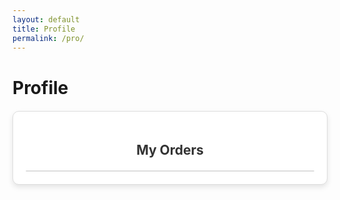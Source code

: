 ```yaml
---
layout: default
title: Profile
permalink: /pro/
---
```


# Profile




<div id="ordersContainer" class="orders-container">
  <h2>My Orders</h2>
  <div id="ordersList" class="orders-list"></div>
</div>




<style>
  .orders-container {
  max-width: 800px;
  margin: 20px auto;
  padding: 20px;
  border: 1px solid #ddd;
  border-radius: 10px;
  background-color: #fff;
  box-shadow: 0 4px 8px rgba(0, 0, 0, 0.1);
  overflow: hidden;
}

.orders-container h2 {
  text-align: center;
  margin-bottom: 20px;
  color: #333;
}

.orders-list {
  max-height: 400px; /* Limits the height of the box */
  overflow-y: auto; /* Enables vertical scrolling */
  padding-right: 10px;
  padding-left: 5px;
  border: 1px solid #ddd;
  border-radius: 8px;
  background-color: #f9f9f9;
}

.order-item {
  margin-bottom: 10px;
  border: 1px solid #ccc;
  border-radius: 8px;
  background-color: #fff;
  overflow: hidden;
}

.order-header {
  background-color: #4caf50;
  color: #fff;
  padding: 10px;
  cursor: pointer;
  font-size: 16px;
  font-weight: bold;
  display: flex;
  justify-content: space-between;
  align-items: center;
  border-bottom: 1px solid #ddd;
}

.order-header:hover {
  background-color: #45a049;
}

.order-header .toggle-icon {
  font-size: 18px;
}

.order-details {
  display: none; /* Initially hidden */
  padding: 15px;
  font-size: 14px;
  line-height: 1.6;
  background-color: #f7f7f7;
  border-top: 1px solid #ddd;
}

.order-details p {
  margin: 5px 0;
}

.order-details strong {
  font-weight: bold;
}

</style>


<script>
  document.addEventListener("DOMContentLoaded", () => {
  const ordersJsonUrl =
    "https://raw.githubusercontent.com/m-cochran/Randomerr/main/orders.json"; // URL to the JSON file

  // Retrieve the logged-in user's email from localStorage
  const loggedInUserEmail = localStorage.getItem("userEmail") || "johndoe@example.com"; // Replace with fallback if needed
  const ordersList = document.getElementById("ordersList");

  // Fetch orders.json
  fetch(ordersJsonUrl)
    .then((response) => {
      if (!response.ok) {
        throw new Error(`Failed to load orders.json: ${response.status}`);
      }
      return response.json();
    })
    .then((data) => {
      // Filter orders based on the logged-in user's email
      const userOrders = data.filter((order) => order.Email.trim().toLowerCase() === loggedInUserEmail.trim().toLowerCase());

      // Check if the user has matching orders
      if (!loggedInUserEmail) {
  ordersList.innerHTML = `<p>You are not logged in. Please log in to view your orders.</p>`;
} else if (userOrders.length === 0) {
  ordersList.innerHTML = `<p>No orders found for the email address: ${loggedInUserEmail}.</p>`;
} else {
        // Populate the collapsible list with filtered orders
        ordersList.innerHTML = ""; // Clear existing content
        userOrders.forEach((order, index) => {
          const listItem = document.createElement("div");
          listItem.classList.add("order-item");
          listItem.innerHTML = `
            <div class="order-header" onclick="toggleOrderDetails(${index})">
              <span>Order ID: ${order["Order ID"]}</span>
              <span class="toggle-icon">+</span>
            </div>
            <div class="order-details" id="orderDetails-${index}">
              <p><strong>Name:</strong> ${order.Name}</p>
              <p><strong>Email:</strong> ${order.Email}</p>
              <p><strong>Order Date:</strong> ${order["Order Date"]}</p>
              <p><strong>Total Amount:</strong> $${order["Total Amount"]}</p>
              <p><strong>Item Name:</strong> ${order["Item Name"]}</p>
              <p><strong>Quantity:</strong> ${order["Item Quantity"]}</p>
              <p><strong>Shipping Address:</strong><br>
                 ${order["Shipping Street"]}, ${order["Shipping City"]}, ${order["Shipping State"]} ${order["Shipping Postal"]}, ${order["Shipping Country"]}
              </p>
              <p><strong>Billing Address:</strong><br>
                 ${order["Billing Street"]}, ${order["Billing City"]}, ${order["Billing State"]} ${order["Billing Postal"]}, ${order["Billing Country"]}
              </p>
              <p><strong>Tracking Number:</strong> ${order["Tracking Number"]}</p>
            </div>
          `;
          ordersList.appendChild(listItem);
        });
      }
    })
    .catch((error) => {
      console.error("Error fetching orders.json:", error);
      ordersList.innerHTML = `<p>Failed to load order data. Please try again later.</p>`;
    });
});

// Function to toggle order details visibility
function toggleOrderDetails(index) {
  const details = document.getElementById(`orderDetails-${index}`);
  const icon = details.previousElementSibling.querySelector(".toggle-icon");
  if (details.style.display === "block") {
    details.style.display = "none";
    icon.textContent = "+";
  } else {
    details.style.display = "block";
    icon.textContent = "-";
  }
}
</script>

